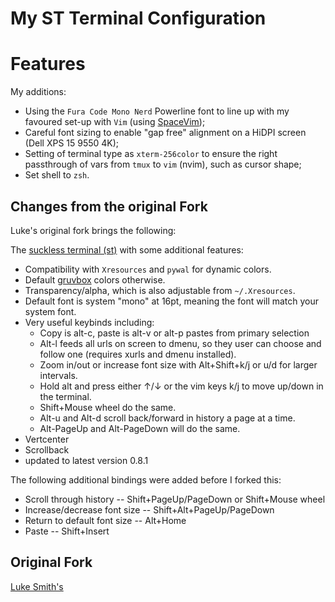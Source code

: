# My ST Terminal Configuration

# Features

My additions:

+ Using the `Fura Code Mono Nerd` Powerline font to line up with my favoured set-up with `Vim` (using [SpaceVim](https://spacevim.org));
+ Careful font sizing to enable "gap free" alignment on a HiDPI screen (Dell XPS 15 9550 4K);
+ Setting of terminal type as `xterm-256color` to ensure the right passthrough of vars from `tmux` to `vim` (nvim), such as cursor shape;
+ Set shell to `zsh`.

## Changes from the original Fork

Luke's original fork brings the following:

The [suckless terminal (st)](https://st.suckless.org/) with some additional features:

+ Compatibility with `Xresources` and `pywal` for dynamic colors.
+ Default [gruvbox](https://github.com/morhetz/gruvbox) colors otherwise.
+ Transparency/alpha, which is also adjustable from `~/.Xresources`.
+ Default font is system "mono" at 16pt, meaning the font will match your system font.
+ Very useful keybinds including:
	+ Copy is alt-c, paste is alt-v or alt-p pastes from primary selection
	+ Alt-l feeds all urls on screen to dmenu, so they user can choose and
	  follow one (requires xurls and dmenu installed).
	+ Zoom in/out or increase font size with Alt+Shift+k/j or u/d for larger intervals.
	+ Hold alt and press either ↑/↓ or the vim keys k/j to move up/down in the terminal.
	+ Shift+Mouse wheel do the same.
	+ Alt-u and Alt-d scroll back/forward in history a page at a time.
	+ Alt-PageUp and Alt-PageDown will do the same.
+ Vertcenter
+ Scrollback
+ updated to latest version 0.8.1

The following additional bindings were added before I forked this:

+ Scroll through history -- Shift+PageUp/PageDown or Shift+Mouse wheel
+ Increase/decrease font size -- Shift+Alt+PageUp/PageDown
+ Return to default font size -- Alt+Home
+ Paste -- Shift+Insert

## Original Fork

[Luke Smith's](https://github.com/LukeSmithxyz/st)
